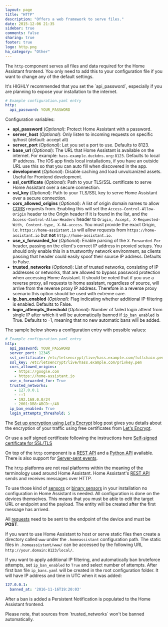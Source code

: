 ```yaml
---
layout: page
title: "HTTP"
description: "Offers a web framework to serve files."
date: 2015-12-06 21:35
sidebar: true
comments: false
sharing: true
footer: true
logo: http.png
ha_category: "Other"
---
```


The `http` component serves all files and data required for the Home Assistant frontend. You only need to add this to your configuration file if you want to change any of the default settings.

<p class='note warning'>
It's HIGHLY recommended that you set the `api_password`, especially if you are planning to expose your installation to the internet.
</p>

```yaml
# Example configuration.yaml entry
http:
  api_password: YOUR_PASSWORD
```

Configuration variables:

- **api_password** (*Optional*): Protect Home Assistant with a password.
- **server_host** (*Optional*): Only listen to incoming requests on specific ip/host (default: accept all)
- **server_port** (*Optional*): Let you set a port to use. Defaults to 8123.
- **base_url** (*Optional*): The URL that Home Assistant is available on the internet. For example: `hass-example.duckdns.org:8123`. Defaults to local IP address. The IOS app finds local installations, if you have an outside URL use this so that you can auto fill when discovered in the app.
- **development** (*Optional*): Disable caching and load unvulcanized assets. Useful for Frontend development.
- **ssl_certificate** (*Optional*): Path to your TLS/SSL certificate to serve Home Assistant over a secure connection.
- **ssl_key** (*Optional*): Path to your TLS/SSL key to serve Home Assistant over a secure connection.
- **cors_allowed_origins** (*Optional*): A list of origin domain names to allow [CORS](https://en.wikipedia.org/wiki/Cross-origin_resource_sharing) requests from. Enabling this will set the `Access-Control-Allow-Origin` header to the Origin header if it is found in the list, and the `Access-Control-Allow-Headers` header to `Origin, Accept, X-Requested-With, Content-type, X-HA-access`. You must provide the exact Origin, i.e. `https://home-assistant.io` will allow requests from `https://home-assistant.io` but __not__ `http://home-assistant.io`.
- **use_x_forwarded_for** (*Optional*): Enable parsing of the `X-Forwarded-For` header, passing on the client's correct IP address in proxied setups. You should only enable this in a trustworthy network environment, as clients passing that header could easily spoof their source IP address. Defaults to False.
- **trusted_networks** (*Optional*): List of trusted networks, consisting of IP addresses or networks, that are allowed to bypass password protection when accessing Home Assistant. It should be noted that if you use a reverse proxy, all requests to home assistant, regardless of source, will arrive from the reverse proxy IP address. Therefore in a reverse proxy scenario this option should be used with extreme care.
- **ip_ban_enabled** (*Optional*): Flag indicating whether additional IP filtering is enabled. Defaults to False.
- **login_attempts_threshold** (*Optional*): Number of failed login attemt from single IP after which it will be automatically banned if `ip_ban_enabled` is True. Defaults to -1, meaning that no new automatic bans will be added.

The sample below shows a configuration entry with possible values: 

```yaml
# Example configuration.yaml entry
http:
  api_password: YOUR_PASSWORD
  server_port: 12345
  ssl_certificate: /etc/letsencrypt/live/hass.example.com/fullchain.pem
  ssl_key: /etc/letsencrypt/live/hass.example.com/privkey.pem
  cors_allowed_origins:
    - https://google.com
    - https://home-assistant.io
  use_x_forwarded_for: True
  trusted_networks:
    - 127.0.0.1
    - ::1
    - 192.168.0.0/24
    - 2001:DB8:ABCD::/48
  ip_ban_enabled: True
  login_attempts_threshold: 5
```

The [Set up encryption using Let's Encrypt](/blog/2015/12/13/setup-encryption-using-lets-encrypt/) blog post gives you details about the encryption of your traffic using free certificates from [Let's Encrypt](https://letsencrypt.org/).

Or use a self signed certificate following the instructions here [Self-signed certificate for SSL/TLS](/docs/ecosystem/certificates/tls_self_signed_certificate/)

On top of the `http` component is a [REST API](/developers/rest_api/) and a [Python API](/developers/python_api/) available. There is also support for [Server-sent events](/developers/server_sent_events/).

The `http` platforms are not real platforms within the meaning of the terminology used around Home Assistant. Home Assistant's [REST API](/developers/rest_api/) sends and receives messages over HTTP. 

To use those kind of [sensors](/components/sensor.http/) or [binary sensors](components/binary_sensor.http/) in your installation no configuration in Home Assistant is needed. All configuration is done on the devices themselves. This means that you must be able to edit the target URL or endpoint and the payload. The entity will be created after the first message has arrived.

All [requests](/developers/rest_api/#post-apistatesltentity_id) need to be sent to the endpoint of the device and must be **POST**.

If you want to use Home Assistant to host or serve static files then create a directory called `www` under the `.homeassistant` configuration path. The static files in `.homeassistant/www/` can be accessed by the following URL `http://your.domain:8123/local/`.

If you want to apply additional IP filtering, and automatically ban bruteforce attempts, set `ip_ban_enabled` to `True` and select number of attempts. After first ban file `ip_bans.yaml` will be created in the root configuration folder. It will have IP address and time in UTC when it was added: 

```yaml
127.0.0.1:
  banned_at: '2016-11-16T19:20:03'
```

After a ban is added a Persistent Notification is populated to the Home Assistant frontend. 

<p class='note warning'>
Please note, that sources from `trusted_networks` won't be banned automatically. 
</p>
